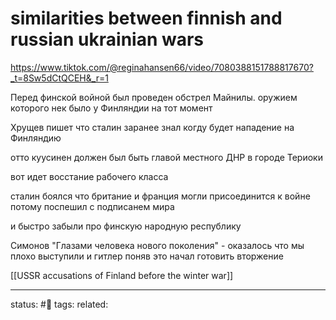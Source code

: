 # similarities between finnish and russian ukrainian wars
https://www.tiktok.com/@reginahansen66/video/7080388151788817670?_t=8Sw5dCtQCEH&_r=1

Перед финской войной был проведен обстрел Майнилы. оружием которого нек было у Финляндии на тот момент

Хрущев пишет что сталин заранее знал когду будет нападение на Финляндию

отто куусинен должен был быть главой местного ДНР
в городе Териоки

вот идет восстание рабочего класса

сталин боялся что британие и франция могли присоединится к войне потому поспешил с подписанем мира

и быстро забыли про финскую народную республику

Симонов "Глазами человека нового поколения" - оказалось что мы плохо выступили и гитлер поняв это начал готовить вторжение


[[USSR accusations of Finland before the winter war]]

--- 
status: #🌱
tags: 
related: 